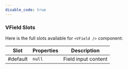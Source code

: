 ```yaml
---
disable_code: true
---
```


### VField Slots

Here is the full slots available for `<VField />` component:

| Slot     | Properties                          | Description         |
| -------- | ----------------------------------- | ------------------- |
| #default | <span class="is-null">`null`</span> | Field input content |
